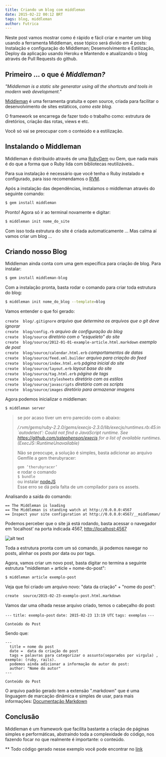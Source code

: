 ```yaml
---
title: Criando um blog com middleman
date: 2015-02-22 00:12 BRT
tags: blog, middleman
author: Futrica
---
```


Neste post vamos mostrar como é rápido e fácil criar e manter um blog usando a ferramenta Middleman, esse tópico será divido em 4 posts: Instalação e configuração do Middleman; Desenvolvimento e Estilização, Deploy da aplicação usando Heroku e Mantendo e atualizando o blog através de Pull Requests do github.

## Primeiro ... o que é *Middleman?*

*"Middleman is a static site generator using all the shortcuts and tools in modern web development."*

[Middleman](https://middlemanapp.com/) é uma ferramenta gratuita e open source, criada para facilitar o desenvolvimento de sites estáticos, *como este blog*.

O framework se encarrega de fazer todo o trabalho como: estrutura de diretórios, criação das rotas, views e etc.

Você só vai se preocupar com o conteúdo e a estilização.

## Instalando o Middleman

Middleman é distribuído através de uma [RubyGem](https://rubygems.org/) ou Gem, que nada mais é do que a forma que o Ruby lida com bibliotecas reutilizáveis..

Para sua instalação é necessário que você tenha o Ruby instalado e configurado, para isso recomendamos o [RVM](https://rvm.io/rvm/install).

Após a instalação das dependências, instalamos o middleman através do seguinte comando:

```bash 
$ gem install middleman
```

Pronto! Agora só ir ao terminal novamente e digitar:

```bash 
$ middleman init nome_do_site
```

Com isso toda estrutura do site é criada automaticamente … Mas calma aí vamos criar um blog … 

## Criando nosso Blog
Middleman ainda conta com uma gem específica para criação de blog. Para instalar:

```bash
$ gem install middleman-blog
```

Com a instalação pronta, basta rodar o comando para criar toda estrutura do blog:

```bash
$ middleman init nome_do_blog --template=blog
```

Vamos entender o que foi gerado:


`create  blog/.gitignore` *arquivo que determina os arquivos que o git deve ignorar* <br />
`create  blog/config.rb` *arquivo de configuração do blog*<br />
`create  blog/source` *diretório com o "esqueleto" do site*<br />
`create  blog/source/2012-01-01-example-article.html.markdown` *exemplo de post* <br />
`create  blog/source/calendar.html.erb` *comportamentos de datas*<br />
`create  blog/source/feed.xml.builder` *arquivo para criação do feed*<br />
`create  blog/source/index.html.erb` *página inicial do site*<br />
`create  blog/source/layout.erb` *layout base do site*<br />
`create  blog/source/tag.html.erb` *página de tags*<br />
`create  blog/source/stylesheets` *diretório com os estilos*<br />
`create  blog/source/javascripts` *diretório com os scripts*<br />
`create  blog/source/images` *diretório para armazenar imagens* <br />


Agora podemos inicializar o middleman:

```bash 
$ middleman server
```


> se por acaso tiver um erro parecido com o abaixo:
>
> */.rvm/gems/ruby-2.2.0/gems/execjs-2.3.0/lib/execjs/runtimes.rb:45:in `autodetect': Could not find a JavaScript runtime. See https://github.com/sstephenson/execjs for a list of available runtimes. (ExecJS::RuntimeUnavailable)*
>
> Não se preocupe, a solução é simples, basta adicionar ao arquivo Gemfile a gem therubyracer:
>
> `gem ‘therubyracer’`<br />
> e rodar o comando<br />
> `$ bundle`<br />
> ou instalar [nodeJS](http://nodejs.org/) <br />
> Esse erro se dá pela falta de um compilador para os assets.

Analisando a saída do comando:

`== The Middleman is loading`<br />
`== The Middleman is standing watch at http://0.0.0.0:4567`<br />
`== Inspect your site configuration at http://0.0.0.0:4567/__middleman/`

Podemos perceber que o site já está rodando, basta acessar o navegador em ‘localhost’ na porta indicada 4567, [http://localhost:4567](http://localhost:4567)

 ![alt text](/images/blog.png "blog no ar!") 

Toda a estrutura pronta com um só comando, já podemos navegar no posts, alinhar os posts por data ou por tags.

Agora, vamos criar um novo post, basta digitar no termina a seguinte estrutura "middleman + article + nome-do-post":

```bash 
$ middleman article exemplo-post
```

Veja que foi criado um arquivo novo: "data da criação" + "nome do post":

```bash 
create  source/2015-02-23-exemplo-post.html.markdown
```

Vamos dar uma olhada nesse arquivo criado, temos o cabeçalho do post:

`---`
`title: exemplo-post`
`date: 2015-02-23 13:19 UTC`
`tags: exemplos`
`---`

`Conteúdo do Post`


Sendo que:


````` 
---
  title = nome do post
  date =  data da criação do post
  tags = palavras para categorizar o assunto(separados por virgula) , exemplo: (ruby, rails).
  podemos ainda adicionar a informação do autor do post:
  author: "Nome do autor"
---
 
Conteúdo do Post
`````

O arquivo padrão gerado tem a extensão ".markdown" que é uma linguagem de marcação dinâmica e simples de usar, para mais informações: [Documentação Markdown](http://daringfireball.net/projects/markdown/syntax)

## Conclusão 

Middleman é um framework que facilita bastante a criação de páginas simples e performáticas, abstraindo toda a complexidade do código, nos fazendo focar no que realmente é importante: o conteúdo.

** Todo código gerado nesse exemplo você pode encontrar no [link](https://github.com/futrica/exemplo_blog)
